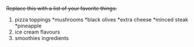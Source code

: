 ~~Replace this with a list of your favorite things:~~
1. pizza toppings
   *mushrooms
   *black olives
   *extra cheese
   *minced steak
   *pineapple
2. ice cream flavours
3. smoothies ingredients
